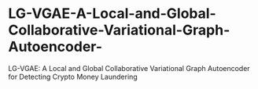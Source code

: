# LG-VGAE-A-Local-and-Global-Collaborative-Variational-Graph-Autoencoder-
LG-VGAE: A Local and Global Collaborative Variational Graph Autoencoder for Detecting Crypto Money Laundering
